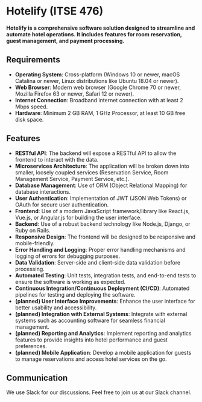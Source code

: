 # Hotelify (ITSE 476)

**Hotelify is a comprehensive software solution designed to streamline and automate hotel operations. It includes features for room reservation, guest management, and payment processing.**



## Requirements

- **Operating System**: Cross-platform (Windows 10 or newer, macOS Catalina or newer, Linux distributions like Ubuntu 18.04 or newer).
- **Web Browser**: Modern web browser (Google Chrome 70 or newer, Mozilla Firefox 63 or newer, Safari 12 or newer).
- **Internet Connection**: Broadband internet connection with at least 2 Mbps speed.
- **Hardware**: Minimum 2 GB RAM, 1 GHz Processor, at least 10 GB free disk space.

## Features

- **RESTful API**: The backend will expose a RESTful API to allow the frontend to interact with the data.
- **Microservices Architecture**: The application will be broken down into smaller, loosely coupled services (Reservation Service, Room Management Service, Payment Service, etc.).
- **Database Management**: Use of ORM (Object Relational Mapping) for database interactions.
- **User Authentication**: Implementation of JWT (JSON Web Tokens) or OAuth for secure user authentication.
- **Frontend**: Use of a modern JavaScript framework/library like React.js, Vue.js, or Angular.js for building the user interface.
- **Backend**: Use of a robust backend technology like Node.js, Django, or Ruby on Rails.
- **Responsive Design**: The frontend will be designed to be responsive and mobile-friendly.
- **Error Handling and Logging**: Proper error handling mechanisms and logging of errors for debugging purposes.
- **Data Validation**: Server-side and client-side data validation before processing.
- **Automated Testing**: Unit tests, integration tests, and end-to-end tests to ensure the software is working as expected.
- **Continuous Integration/Continuous Deployment (CI/CD)**: Automated pipelines for testing and deploying the software.
- **(planned) User Interface Improvements**: Enhance the user interface for better usability and accessibility.
- **(planned) Integration with External Systems**: Integrate with external systems such as accounting software for seamless financial management.
- **(planned) Reporting and Analytics**: Implement reporting and analytics features to provide insights into hotel performance and guest preferences.
- **(planned) Mobile Application**: Develop a mobile application for guests to manage reservations and access hotel services on the go.


## Communication

We use Slack for our discussions. Feel free to join us at our Slack channel.
